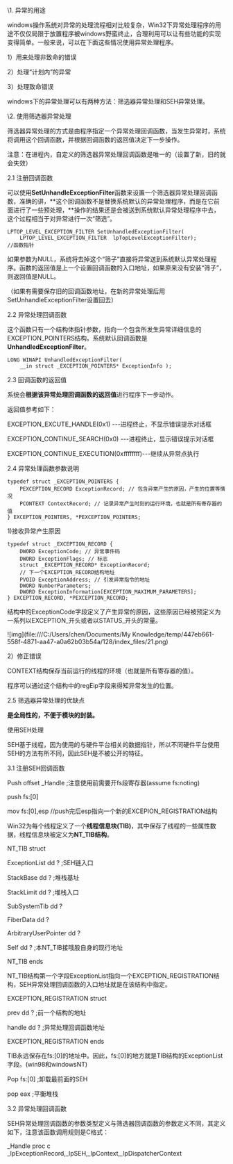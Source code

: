  \1. 异常的用途

windows操作系统对异常的处理流程相对比较复杂，Win32下异常处理程序的用途不仅仅局限于放置程序被windows野蛮终止，合理利用可以让有些功能的实现变得简单。一般来说，可以在下面这些情况使用异常处理程序。

1）用来处理非致命的错误

2）处理“计划内”的异常

3）处理致命错误

windows下的异常处理可以有两种方法：筛选器异常处理和SEH异常处理。

\2. 使用筛选器异常处理

筛选器异常处理的方式是由程序指定一个异常处理回调函数，当发生异常时，系统将调用这个回调函数，并根据回调函数的返回值决定下一步操作。

注意：在进程内，自定义的筛选器异常处理回调函数是唯一的（设置了新，旧的就会失效）

2.1 注册回调函数

可以使用**SetUnhandleExceptionFilter**函数来设置一个筛选器异常处理回调函数，准确的讲，**这个回调函数不是替换系统默认的异常处理程序，而是在它前面进行了一些预处理，**操作的结果还是会被送到系统默认异常处理程序中去，这个过程相当于对异常进行一次“筛选”。

 

```
LPTOP_LEVEL_EXCEPTION_FILTER SetUnhandledExceptionFilter(
    LPTOP_LEVEL_EXCEPTION_FILTER  lpTopLevelExceptionFilter); 
//函数指针
```

如果参数为NULL，系统将去掉这个“筛子”直接将异常送到系统默认异常处理程序。函数的返回值是上一个设置回调函数的入口地址，如果原来没有安装“筛子”，则返回值是NULL。

（如果有需要保存旧的回调函数地址，在新的异常处理后用SetUnhandleExceptionFilter设置回去）

2.2 异常处理回调函数

这个函数只有一个结构体指针参数，指向一个包含所发生异常详细信息的EXCEPTION_POINTERS结构。系统默认回调函数是**UnhandledExceptionFilter**。

 

```
LONG WINAPI UnhandledExceptionFilter( 
    __in struct _EXCEPTION_POINTERS* ExceptionInfo );
```

2.3 回调函数的返回值

系统会**根据该异常处理回调函数的返回值**进行程序下一步动作。

返回值参考如下：

EXCEPTION_EXCUTE_HANDLE(0x1)		---进程终止，不显示错误提示对话框

EXCEPTION_CONTINUE_SEARCH(0x0)		---进程终止，显示错误提示对话框

EXCEPTION_CONTINUE_EXECUTION(0xffffffff)---继续从异常点执行

2.4 异常处理函数参数说明

 

```
typedef struct _EXCEPTION_POINTERS {
    PEXCEPTION_RECORD ExceptionRecord; // 包含异常产生的原因，产生的位置等情况
    PCONTEXT ContextRecord; // 记录异常产生时刻的运行环境，也就是所有寄存器的值 
} EXCEPTION_POINTERS, *PEXCEPTION_POINTERS;
```

1)接收异常产生原因

 

```
typedef struct _EXCEPTION_RECORD {
    DWORD ExceptionCode; // 异常事件码
    DWORD ExceptionFlags; // 标志
    struct _EXCEPTION_RECORD* ExceptionRecord; 
    // 下一个EXCEPTION_RECORD结构地址 
    PVOID ExceptionAddress; // 引发异常指令的地址
    DWORD NumberParameters;
    DWORD ExceptionInformation[EXCEPTION_MAXIMUM_PARAMETERS];
} EXCEPTION_RECORD, *PEXCEPTION_RECORD;
```

结构中的ExceptionCode字段定义了产生异常的原因，这些原因已经被预定义为一系列以EXCEPTION_开头或者以STATUS_开头的常量。

![img](file:///C:/Users/chen/Documents/My Knowledge/temp/447eb661-558f-4871-aa47-a0a62b03b54a/128/index_files/21.png)

2）修正错误

CONTEXT结构保存当前运行的线程的环境（也就是所有寄存器的值）。

程序可以通过这个结构中的regEip字段来得知异常发生的位置。

2.5 筛选器异常处理的优缺点

**是全局性的，不便于模块的封装。**

使用SEH处理

SEH基于线程，因为使用的与硬件平台相关的数据指针，所以不同硬件平台使用SEH的方法有所不同，因此SEH是不被公开的特征。

3.1 注册SEH回调函数

Push offset _Handle ;注意使用前需要开fs段寄存器(assume fs:noting)

push fs:[0]

mov fs:[0],esp //push完后esp指向一个新的EXCEPION_REGISTRATION结构

Win32为每个线程定义了一个**线程信息块(TIB)**，其中保存了线程的一些属性数据，线程信息块被定义为**NT_TIB结构**。

NT_TIB struct

ExceptionList dd ? ;SEH链入口

StackBase dd ? ;堆栈基址

StackLimit dd ? ;堆栈入口

SubSystemTib dd ?

FiberData dd ?

ArbitraryUserPointer dd ?

Self dd ? ;本NT_TIB接哦股自身的现行地址

NT_TIB ends

NT_TIB结构第一个字段ExceptionList指向一个EXCEPTION_REGISTRATION结构，SEH异常处理回调函数的入口地址就是在该结构中指定。

EXCEPTION_REGISTRATION struct

prev dd ? ;前一个结构的地址

handle dd ? ;异常处理回调函数地址

EXCEPTION_REGISTRATION ends

TIB永远保存在fs:[0]的地址中。因此，fs:[0]的地方就是TIB结构的ExceptionList字段。(win98和windowsNT)

Pop fs:[0] ;卸载最前面的SEH

pop eax ;平衡堆栈

3.2 异常处理回调函数

SEH异常处理回调函数的参数类型定义与筛选器回调函数的参数定义不同，其定义如下，注意该函数调用规则是C格式：

_Handle proc c _lpExceptionRecord,_lpSEH,_lpContext,_lpDispatcherContext